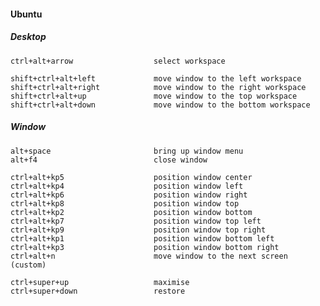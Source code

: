 #### Ubuntu

##### Desktop

    ctrl+alt+arrow                  select workspace

    shift+ctrl+alt+left             move window to the left workspace
    shift+ctrl+alt+right            move window to the right workspace
    shift+ctrl+alt+up               move window to the top workspace
    shift+ctrl+alt+down             move window to the bottom workspace

##### Window

    alt+space                       bring up window menu
    alt+f4                          close window

    ctrl+alt+kp5                    position window center
    ctrl+alt+kp4                    position window left
    ctrl+alt+kp6                    position window right
    ctrl+alt+kp8                    position window top
    ctrl+alt+kp2                    position window bottom
    ctrl+alt+kp7                    position window top left
    ctrl+alt+kp9                    position window top right
    ctrl+alt+kp1                    position window bottom left
    ctrl+alt+kp3                    position window bottom right
    ctrl+alt+n                      move window to the next screen (custom)

    ctrl+super+up                   maximise
    ctrl+super+down                 restore
